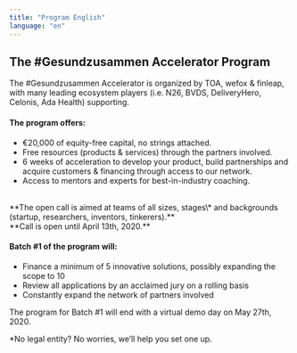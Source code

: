 ```yaml
---
title: "Program English"
language: "en"
---
```


## The #Gesundzusammen Accelerator Program

The #Gesundzusammen Accelerator is organized by TOA, wefox & finleap, with many leading ecosystem players (i.e. N26, BVDS, DeliveryHero, Celonis, Ada Health) supporting.

#### The program offers:

- €20,000 of equity-free capital, no strings attached.
- Free resources (products & services) through the partners involved.
- 6 weeks of acceleration to develop your product, build partnerships and acquire customers & financing through access to our network.
- Access to mentors and experts for best-in-industry coaching.

<br />
**The open call is aimed at teams of all sizes, stages\* and backgrounds (startup, researchers, inventors, tinkerers).** <br />
**Call is open until April 13th, 2020.**

#### Batch #1 of the program will:

- Finance a minimum of 5 innovative solutions, possibly expanding the scope to 10
- Review all applications by an acclaimed jury on a rolling basis
- Constantly expand the network of partners involved

The program for Batch #1 will end with a virtual demo day on May 27th, 2020.

\*No legal entity? No worries, we’ll help you set one up.
